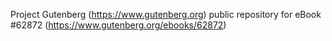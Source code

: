 Project Gutenberg (https://www.gutenberg.org) public repository for eBook #62872 (https://www.gutenberg.org/ebooks/62872)
